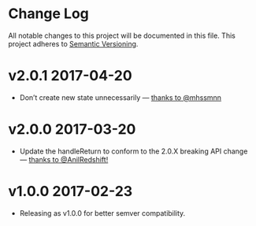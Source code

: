 # Change Log

All notable changes to this project will be documented in this file.
This project adheres to [Semantic Versioning](http://semver.org/).

# v2.0.1 2017-04-20

* Don’t create new state unnecessarily — [thanks to @mhssmnn](https://github.com/icelab/draft-js-single-line-plugin/pull/3)

# v2.0.0 2017-03-20

* Update the handleReturn to conform to the 2.0.X breaking API change — [thanks to @AnilRedshift!](https://github.com/icelab/draft-js-single-line-plugin/pull/2)

# v1.0.0 2017-02-23

* Releasing as v1.0.0 for better semver compatibility.